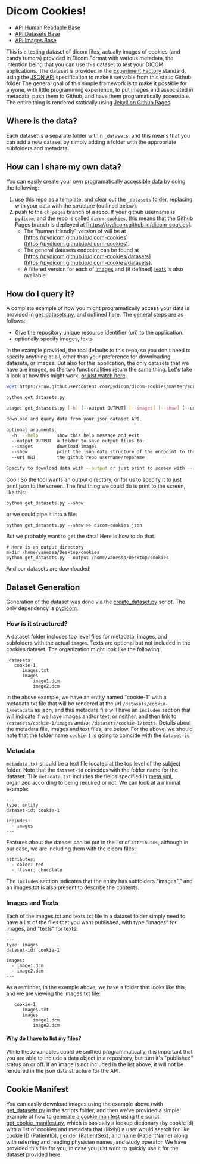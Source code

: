 # Dicom Cookies!

- [API Human Readable Base](https://pydicom.github.io/dicom-cookies)
- [API Datasets Base](https://pydicom.github.io/dicom-cookies/datasets)
- [API Images Base](https://pydicom.github.io/dicom-cookies/images)

This is a testing dataset of dicom files, actually images of cookies (and candy tumors) provided in Dicom Format with various metadata, the intention being that you can use this dataset to test your DICOM applications. The dataset is provided in the [Experiment Factory](https://www.github.com/expfactory-data/cookies) standard, using the [JSON API](http://jsonapi.org/) specification to make it servable from this static Github folder The general goal of this simple framework is to make it possible for anyone, with little programming experience, to put images and associated in metadata, push them to Github, and have them programatically accessible. The entire thing is rendered statically using [Jekyll on Github Pages](https://help.github.com/articles/using-jekyll-as-a-static-site-generator-with-github-pages/).

## Where is the data?
Each dataset is a separate folder within `_datasets`, and this means that you can add a new dataset by simply adding a folder with the appropriate subfolders and metadata. 

## How can I share my own data?
You can easily create your own programatically accessible data by doing the following:

 1. use this repo as a template, and clear out the `_datasets` folder, replacing with your data with the structure (outlined below).
 2. push to the `gh-pages` branch of a repo. If your github username is `pydicom`, and the repo is called `dicom-cookies`, this means that the Github Pages branch is deployed at [https://pydicom.github.io/dicom-cookies].
    - The "human friendly" version of will be at [https://pydicom.github.io/dicom-cookies](https://pydicom.github.io/dicom-cookies).
    - The general datasets endpoint can be found at [https://pydicom.github.io/dicom-cookies/datasets](https://pydicom.github.io/dicom-cookies/datasets).
    - A filtered version for each of [images](https://pydicom.github.io/dicom-cookies/images) and (if defined) [texts](https://pydicom.github.io/dicom-cookies/texts) is also available.


## How do I query it?
A complete example of how you might programatically access your data is provided in [get_datasets.py](scripts/get_datasets.py), and outlined here. The general steps are as follows:

 - Give the repository unique resource identifier (uri) to the application.
 - optionally specify images, texts

In the example provided, the tool defaults to this repo, so you don't need to specify anything at all, other than your preference for downloading datasets, or images. But also for this application, the only datasets that we have are images, so the two functionalities return the same thing. Let's take a look at how this might work, [or just watch here](https://asciinema.org/a/122503?speed=3).


```bash
wget https://raw.githubusercontent.com/pydicom/dicom-cookies/master/scripts/get_datasets.py

python get_datasets.py

usage: get_datasets.py [-h] [--output OUTPUT] [--images] [--show] [--uri URI]

download and query data from your json dataset API.

optional arguments:
  -h, --help       show this help message and exit
  --output OUTPUT  a folder to save output files to.
  --images         download images
  --show           print the json data structure of the endpoint to the screen
  --uri URI        the github repo username/reponame

Specify to download data with --output or just print to screen with --show
```
Cool! So the tool wants an output directory, or for us to specify it to just print json to the screen. The first thing we could do is print to the screen, like this:


```
python get_datasets.py --show
```

or we could pipe it into a file:

```
python get_datasets.py --show >> dicom-cookies.json
```

But we probably want to get the data! Here is how to do that.

```
# Here is an output directory
mkdir /home/vanessa/Desktop/cookies
python get_datasets.py --output /home/vanessa/Desktop/cookies
```

And our datasets are downloaded!


## Dataset Generation
Generation of the dataset was done via the [create_dataset.py](scripts/create_dataset.py) script. The only dependency is [pydicom](https://pydicom.readthedocs.io).


### How is it structured?
A dataset folder includes top level files for metadata, images, and subfolders with the actual `images`. Texts are optional but not included in the cookies dataset. The organization might look like the following:

```
_datasets
   cookie-1
      images.txt
      images
          image1.dcm
          image2.dcm
```

In the above example, we have an entity named "cookie-1" with a metadata.txt file that will be rendered at the url `/datasets/cookie-1/metadata` as json, and this metadata file will have an `includes` section that will indicate if we have images and/or text, or neither, and then link to `/datasets/cookie-1/images` and/or `/datasets/cookie-1/texts`. Details about the metadata file, images and text files, are below. For the above, we should note that the folder name `cookie-1` is going to coincide with the `dataset-id`.


### Metadata
`metadata.txt` should be a text file located at the top level of the subject folder. Note that the `dataset-id` coincides with the folder name for the dataset. THe `metadata.txt` includes the fields specified in [meta.yml](https://www.github.com/expfactory-data/cookies/master/_data/meta.yml), organized according to being required or not. We can look at a minimal example:

```
---
type: entity
dataset-id: cookie-1

includes:
  - images
---
```

Features about the dataset can be put in the list of `attributes`, although in our case, we are including them with the dicom files:

```
attributes:
  - color: red
  - flavor: chocolate
```

The `includes` section indicates that the entity has subfolders "images"," and an images.txt is also present to describe the contents.  


### Images and Texts
Each of the images.txt and texts.txt file in a dataset folder simply need to have a list of the files that you want published, with type "images" for images, and "texts" for texts:

```
---
type: images
dataset-id: cookie-1

images:
  - image1.dcm
  - image2.dcm
---
```

As a reminder, in the example above, we have a folder that looks like this, and we are viewing the images.txt file:

```
   cookie-1
      images.txt
      images
          image1.dcm
          image2.dcm
```

#### Why do I have to list my files?
While these variables could be sniffied programmatically, it is important that you are able to include a data object in a repository, but turn it's "published" status on or off. If an image is not included in the list above, it will not be rendered in the json data structure for the API.


## Cookie Manifest
You can easily download images using the example above (with [get_datasets.py](scripts/get_datasets.py) in the scripts folder, and then we've provided a simple example of how to generate a [cookie manifest](scripts/cookie_manifest.json) using the script [get_cookie_manifest.py](scripts/get_cookie_manifest.py), which is basically a lookup dictionary (by cookie id) with a list of cookies and metadata that (likely) a user would search for like cookie ID (PatientID), gender (PatientSex), and name (PatientName) along with referring and reading physician names, and study operator. We have provided this file for you, in case you just want to quickly use it for the dataset provided here.
